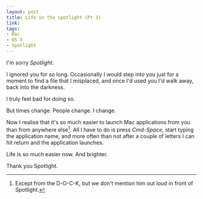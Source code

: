 ```yaml
---
layout: post
title: Life in the spotlight (Pt 1)
link: 
tags:
- Mac
- OS X
- Spotlight
---
```


I'm sorry *Spotlight*.

I ignored you for so long. Occasionally I would step into you just for a moment to find a file that I misplaced, and once I'd used you I'd walk away, back into the darkness.

I truly feel bad for doing so.

But times change. People change. I change.

Now I realise that it's so much easier to launch Mac applications from you than from anywhere else[^1]. All I have to do is press *Cmd-Space*, start typing the application name, and more often than not after a couple of letters I can hit return and the application launches.

Life is so much easier now. And brighter.

Thank you Spotlight.

[^1]: Except from the D-O-C-K, but we don't mention him out loud in front of Spotlight.
